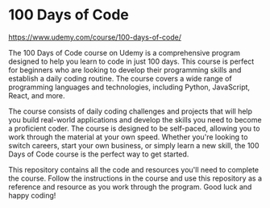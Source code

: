 # 100 Days of Code
https://www.udemy.com/course/100-days-of-code/

The 100 Days of Code course on Udemy is a comprehensive program designed to help you learn to code in just 100 days. This course is perfect for beginners who are looking to develop their programming skills and establish a daily coding routine. The course covers a wide range of programming languages and technologies, including Python, JavaScript, React, and more.

The course consists of daily coding challenges and projects that will help you build real-world applications and develop the skills you need to become a proficient coder. The course is designed to be self-paced, allowing you to work through the material at your own speed. Whether you're looking to switch careers, start your own business, or simply learn a new skill, the 100 Days of Code course is the perfect way to get started.

This repository contains all the code and resources you'll need to complete the course. Follow the instructions in the course and use this repository as a reference and resource as you work through the program. Good luck and happy coding!
